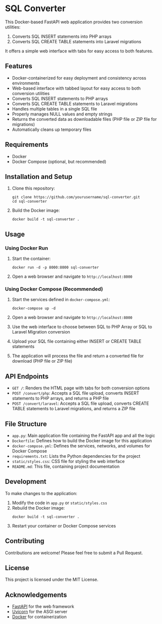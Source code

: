 # SQL Converter

This Docker-based FastAPI web application provides two conversion utilities:
1. Converts SQL INSERT statements into PHP arrays
2. Converts SQL CREATE TABLE statements into Laravel migrations

It offers a simple web interface with tabs for easy access to both features.

## Features

- Docker-containerized for easy deployment and consistency across environments
- Web-based interface with tabbed layout for easy access to both conversion utilities
- Converts SQL INSERT statements to PHP arrays
- Converts SQL CREATE TABLE statements to Laravel migrations
- Handles multiple tables in a single SQL file
- Properly manages NULL values and empty strings
- Returns the converted data as downloadable files (PHP file or ZIP file for migrations)
- Automatically cleans up temporary files

## Requirements

- Docker
- Docker Compose (optional, but recommended)

## Installation and Setup

1. Clone this repository:
   ```
   git clone https://github.com/yourusername/sql-converter.git
   cd sql-converter
   ```

2. Build the Docker image:
   ```
   docker build -t sql-converter .
   ```

## Usage

### Using Docker Run

1. Start the container:
   ```
   docker run -d -p 8000:8000 sql-converter
   ```

2. Open a web browser and navigate to `http://localhost:8000`

### Using Docker Compose (Recommended)

1. Start the services defined in `docker-compose.yml`:
   ```
   docker-compose up -d
   ```

2. Open a web browser and navigate to `http://localhost:8000`

3. Use the web interface to choose between SQL to PHP Array or SQL to Laravel Migration conversion

4. Upload your SQL file containing either INSERT or CREATE TABLE statements

5. The application will process the file and return a converted file for download (PHP file or ZIP file)

## API Endpoints

- `GET /`: Renders the HTML page with tabs for both conversion options
- `POST /convert/php`: Accepts a SQL file upload, converts INSERT statements to PHP arrays, and returns a PHP file
- `POST /convert/laravel`: Accepts a SQL file upload, converts CREATE TABLE statements to Laravel migrations, and returns a ZIP file

## File Structure

- `app.py`: Main application file containing the FastAPI app and all the logic
- `Dockerfile`: Defines how to build the Docker image for this application
- `docker-compose.yml`: Defines the services, networks, and volumes for Docker Compose
- `requirements.txt`: Lists the Python dependencies for the project
- `static/styles.css`: CSS file for styling the web interface
- `README.md`: This file, containing project documentation

## Development

To make changes to the application:

1. Modify the code in `app.py` or `static/styles.css`
2. Rebuild the Docker image:
   ```
   docker build -t sql-converter .
   ```
3. Restart your container or Docker Compose services

## Contributing

Contributions are welcome! Please feel free to submit a Pull Request.

## License

This project is licensed under the MIT License.

## Acknowledgements

- [FastAPI](https://fastapi.tiangolo.com/) for the web framework
- [Uvicorn](https://www.uvicorn.org/) for the ASGI server
- [Docker](https://www.docker.com/) for containerization